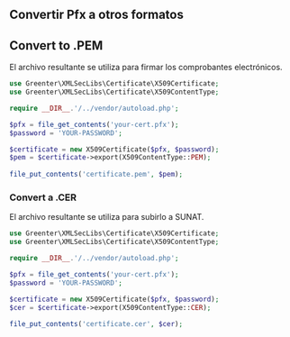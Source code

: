 ## Convertir Pfx a otros formatos

## Convert to .PEM
El archivo resultante se utiliza para firmar los comprobantes electrónicos.
```php
use Greenter\XMLSecLibs\Certificate\X509Certificate;
use Greenter\XMLSecLibs\Certificate\X509ContentType;

require __DIR__.'/../vendor/autoload.php';

$pfx = file_get_contents('your-cert.pfx');
$password = 'YOUR-PASSWORD';

$certificate = new X509Certificate($pfx, $password);
$pem = $certificate->export(X509ContentType::PEM);
    
file_put_contents('certificate.pem', $pem);
```

### Convert a .CER
El archivo resultante se utiliza para subirlo a SUNAT.
```php
use Greenter\XMLSecLibs\Certificate\X509Certificate;
use Greenter\XMLSecLibs\Certificate\X509ContentType;

require __DIR__.'/../vendor/autoload.php';

$pfx = file_get_contents('your-cert.pfx');
$password = 'YOUR-PASSWORD';

$certificate = new X509Certificate($pfx, $password);
$cer = $certificate->export(X509ContentType::CER);
    
file_put_contents('certificate.cer', $cer);
```